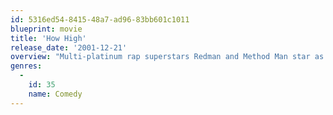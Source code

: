 ```yaml
---
id: 5316ed54-8415-48a7-ad96-83bb601c1011
blueprint: movie
title: 'How High'
release_date: '2001-12-21'
overview: "Multi-platinum rap superstars Redman and Method Man star as Jamal and Silas, two regular guys who smoke something magical, ace their college entrance exams and wind up at Harvard. Ivy League ways are strange but Silas and Jamal take it in a stride -- until their supply of supernatural smoke runs dry. That's when they have to start living by their wits and rely on their natural resources to make the grade."
genres:
  -
    id: 35
    name: Comedy
---
```


